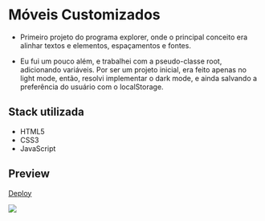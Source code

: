 # Móveis Customizados

- Primeiro projeto do programa explorer, onde o principal conceito era alinhar textos e elementos, espaçamentos e fontes.

 - Eu fui um pouco além, e trabalhei com a pseudo-classe root, adicionando variáveis. Por ser um projeto inicial, era feito apenas no light mode, então, resolvi implementar o dark mode, e ainda salvando a preferência do usuário com o localStorage. 

## Stack utilizada

- HTML5
- CSS3
- JavaScript

## Preview

[Deploy](https://moveis-customizados-lb.netlify.app/)

<img src="https://user-images.githubusercontent.com/103150670/186551032-9419bb25-e888-4917-9aef-ace00737aa7f.gif" />
